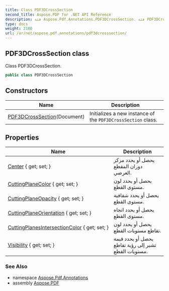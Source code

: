```yaml
---
title: Class PDF3DCrossSection
second_title: Aspose.PDF for .NET API Reference
description: فئة Aspose.Pdf.Annotations.PDF3DCrossSection. فئة PDF3DCrossSection
type: docs
weight: 2180
url: /ar/net/aspose.pdf.annotations/pdf3dcrosssection/
---
```

## PDF3DCrossSection class

Class PDF3DCrossSection.

```csharp
public class PDF3DCrossSection
```

## Constructors

| Name | Description |
| --- | --- |
| [PDF3DCrossSection](pdf3dcrosssection/)(Document) | Initializes a new instance of the `PDF3DCrossSection` class. |

## Properties

| Name | Description |
| --- | --- |
| [Center](../../aspose.pdf.annotations/pdf3dcrosssection/center/) { get; set; } | يحصل أو يحدد مركز دوران المقطع العرضي. |
| [CuttingPlaneColor](../../aspose.pdf.annotations/pdf3dcrosssection/cuttingplanecolor/) { get; set; } | يحصل أو يحدد لون مستوى القطع. |
| [CuttingPlaneOpacity](../../aspose.pdf.annotations/pdf3dcrosssection/cuttingplaneopacity/) { get; set; } | يحصل أو يحدد شفافية مستوى القطع. |
| [CuttingPlaneOrientation](../../aspose.pdf.annotations/pdf3dcrosssection/cuttingplaneorientation/) { get; set; } | يحصل أو يحدد اتجاه مستوى القطع. |
| [CuttingPlanesIntersectionColor](../../aspose.pdf.annotations/pdf3dcrosssection/cuttingplanesintersectioncolor/) { get; set; } | يحصل أو يحدد لون تقاطع مستويات القطع. |
| [Visibility](../../aspose.pdf.annotations/pdf3dcrosssection/visibility/) { get; set; } | يحصل أو يحدد قيمة تشير إلى رؤية تقاطع مستويات القطع. |

### See Also

* namespace [Aspose.Pdf.Annotations](../../aspose.pdf.annotations/)
* assembly [Aspose.PDF](../../)